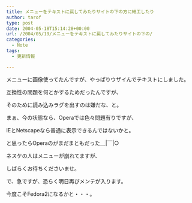```yaml
---
title: メニューをテキストに戻してみたりサイトの下の方に細工したり
author: tarof
type: post
date: 2004-05-18T15:14:28+00:00
url: /2004/05/19/メニューをテキストに戻してみたりサイトの下の/
categories:
  - Note
tags:
  - 更新情報

---
```

メニューに画像使ってたんですが、やっぱりウザイんでテキストにしました。
  
互換性の問題を何とかするためだったんですが、
  
そのために読み込みラグを出すのは嫌だな、と。

まぁ、今の状態なら、Operaでは色々問題有りですが、
  
IEとNetscapeなら普通に表示できるんではないかと。
  
と思ったらOperaのがまだまともだった＿|￣|○

ネスケの人はメニューが崩れてますが、
  
しばらくお待ちくださいませ。

で、急ですが、恐らく明日再びメンテが入ります。
  
今度こそFedora2になるかと・・・。